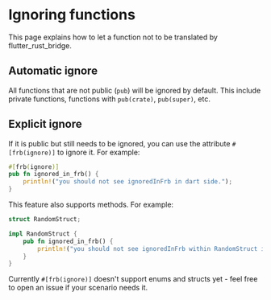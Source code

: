 # Ignoring functions

This page explains how to let a function not to be translated by flutter_rust_bridge.

## Automatic ignore

All functions that are not public (`pub`) will be ignored by default.
This include private functions, functions with `pub(crate)`, `pub(super)`, etc.

## Explicit ignore

If it is public but still needs to be ignored,
you can use the attribute `#[frb(ignore)]` to ignore it.
For example:

```rust
#[frb(ignore)]
pub fn ignored_in_frb() {
    println!("you should not see ignoredInFrb in dart side.");
}
```

This feature also supports methods. For example:

```rust
struct RandomStruct;

impl RandomStruct {
    pub fn ignored_in_frb() {
        println!("you should not see ignoredInFrb within RandomStruct in dart side.");
    }
}
```

Currently `#[frb(ignore)]` doesn't support enums and structs yet - feel free to open an issue if your scenario needs it.
